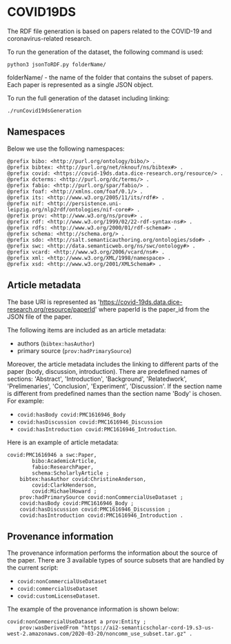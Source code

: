 # COVID19DS
The RDF file generation is based on papers related to the COVID-19 and coronavirus-related research.

To run the generation of the dataset, the following command is used:
```
python3 jsonToRDF.py folderName/
```

folderName/ - the name of the folder that contains the subset of papers. Each paper is represented as a single JSON object.

To run the full generation of the dataset including linking:
```
./runCovid19dsGeneration
```

## Namespaces

Below we use the following namespaces:

```turtle
@prefix bibo: <http://purl.org/ontology/bibo/> .
@prefix bibtex: <http://purl.org/net/nknouf/ns/bibtex#> .
@prefix covid: <https://covid-19ds.data.dice-research.org/resource/> .
@prefix dcterms: <http://purl.org/dc/terms/> .
@prefix fabio: <http://purl.org/spar/fabio/> .
@prefix foaf: <http://xmlns.com/foaf/0.1/> .
@prefix its: <http://www.w3.org/2005/11/its/rdf#> .
@prefix nif: <http://persistence.uni-leipzig.org/nlp2rdf/ontologies/nif-core#> .
@prefix prov: <http://www.w3.org/ns/prov#> .
@prefix rdf: <http://www.w3.org/1999/02/22-rdf-syntax-ns#> .
@prefix rdfs: <http://www.w3.org/2000/01/rdf-schema#> .
@prefix schema: <http://schema.org/> .
@prefix sdo: <http://salt.semanticauthoring.org/ontologies/sdo#> .
@prefix swc: <http://data.semanticweb.org/ns/swc/ontology#> .
@prefix vcard: <http://www.w3.org/2006/vcard/ns#> .
@prefix xml: <http://www.w3.org/XML/1998/namespace> .
@prefix xsd: <http://www.w3.org/2001/XMLSchema#> .
```

## Article metadata
The base URI is represented as 'https://covid-19ds.data.dice-research.org/resource/paperId' where paperId is the paper_id from the JSON file of the paper.

The following items are included as an article metadata:
- authors (`bibtex:hasAuthor`)
- primary source (`prov:hadPrimarySource`)

Moreover, the article metadata includes the linking to different parts of the paper (body, discussion, introduction). There are predefined names of sections: 'Abstract', 'Introduction', 'Background', 'Relatedwork', 'Prelimenaries', 'Conclusion', 'Experiment', 'Discussion'. If the section name is different from predefined names than the section name 'Body' is chosen.
For example:
- `covid:hasBody covid:PMC1616946_Body`
- `covid:hasDiscussion covid:PMC1616946_Discussion`
- `covid:hasIntroduction covid:PMC1616946_Introduction`.

Here is an example of article metadata:
```turtle
covid:PMC1616946 a swc:Paper,
        bibo:AcademicArticle,
        fabio:ResearchPaper,
        schema:ScholarlyArticle ;
    bibtex:hasAuthor covid:ChristineAnderson,
        covid:ClarkHenderson,
        covid:MichaelHoward ;
    prov:hadPrimarySource covid:nonCommercialUseDataset ;
    covid:hasBody covid:PMC1616946_Body ;
    covid:hasDiscussion covid:PMC1616946_Discussion ;
    covid:hasIntroduction covid:PMC1616946_Introduction .
```

## Provenance information
The provenance information performs the information about the source of the paper. There are 3 available types of source subsets that are handled by the current script:
- `covid:nonCommercialUseDataset`
- `covid:commercialUseDataset`
- `covid:customLicenseDataset`.

The example of the provenance information is shown below:
```turtle
covid:nonCommercialUseDataset a prov:Entity ;
    prov:wasDerivedFrom "https://ai2-semanticscholar-cord-19.s3-us-west-2.amazonaws.com/2020-03-20/noncomm_use_subset.tar.gz" .
```